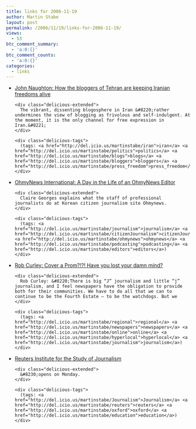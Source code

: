 ```yaml
---
title: links for 2006-11-19
author: Martin Stabe
layout: post
permalink: /2006/11/19/links-for-2006-11-19/
views:
  - 53
btc_comment_summary:
  - 'a:0:{}'
btc_comment_counts:
  - 'a:0:{}'
categories:
  - links
---
```

<ul class="delicious">
  <li>
    <div class="delicious-link">
      <a href="http://observer.guardian.co.uk/business/story/0,,1951481,00.html">John Naughton: How the bloggers of Tehran are keeping Iranian freedoms alive</a>
    </div>
    
    <div class="delicious-extended">
      The vibrant, dissenting blogosphere in Iran &#8220;rather undermines the view of blogging as frivolous and self-indulgent. At the moment, it is the only channel for free expression in Iran.&#8221;
    </div>
    
    <div class="delicious-tags">
      (tags: <a href="http://del.icio.us/martinstabe/iran">iran</a> <a href="http://del.icio.us/martinstabe/politics">politics</a> <a href="http://del.icio.us/martinstabe/blogs">blogs</a> <a href="http://del.icio.us/martinstabe/bloggers">bloggers</a> <a href="http://del.icio.us/martinstabe/press_freedom">press_freedom</a>)
    </div>
  </li>
  
  <li>
    <div class="delicious-link">
      <a href="http://english.ohmynews.com/articleview/article_view.asp?no=329775&#038;rel_no=1">OhmyNews International: A Day in the Life of an OhmyNews Editor</a>
    </div>
    
    <div class="delicious-extended">
      Claire Georges explains what the staff of professional journalists do at Korean citizen journalism site Ohmynews.
    </div>
    
    <div class="delicious-tags">
      (tags: <a href="http://del.icio.us/martinstabe/journalism">journalism</a> <a href="http://del.icio.us/martinstabe/citizenJournalism">citizenJournalism</a> <a href="http://del.icio.us/martinstabe/ohmynews">ohmynews</a> <a href="http://del.icio.us/martinstabe/podcasting">podcasting</a> <a href="http://del.icio.us/martinstabe/editors">editors</a>)
    </div>
  </li>
  
  <li>
    <div class="delicious-link">
      <a href="http://robcurley.com/2006/11/19/cover-a-prom-have-you-lost-your-damn-mind/">Rob Curley: Cover a Prom?!?! Have you lost your damn mind?</a>
    </div>
    
    <div class="delicious-extended">
      Rob Curley: &#8220;There is big “J” journalism and little “j” journalism, and I feel newspapers have the obligation to provide both for their communities. We have to do all that we can to continue to be the Fourth Estate — to be the watchdogs. But we
    </div>
    
    <div class="delicious-tags">
      (tags: <a href="http://del.icio.us/martinstabe/regional">regional</a> <a href="http://del.icio.us/martinstabe/newspapers">newspapers</a> <a href="http://del.icio.us/martinstabe/online">online</a> <a href="http://del.icio.us/martinstabe/hyperlocal">hyperlocal</a> <a href="http://del.icio.us/martinstabe/journalism">journalism</a>)
    </div>
  </li>
  
  <li>
    <div class="delicious-link">
      <a href="http://reutersinstitute.politics.ox.ac.uk/">Reuters Institute for the Study of Journalism</a>
    </div>
    
    <div class="delicious-extended">
      &#8230;opens on Monday.
    </div>
    
    <div class="delicious-tags">
      (tags: <a href="http://del.icio.us/martinstabe/Journalism">Journalism</a> <a href="http://del.icio.us/martinstabe/reuters">reuters</a> <a href="http://del.icio.us/martinstabe/oxford">oxford</a> <a href="http://del.icio.us/martinstabe/education">education</a>)
    </div>
  </li>
</ul>